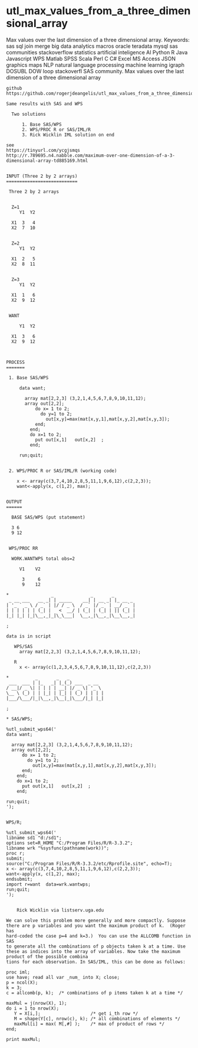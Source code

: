 # utl_max_values_from_a_three_dimensional_array
Max values over the last dimension of a three dimensional array. Keywords: sas sql join merge big data analytics macros oracle teradata mysql sas communities stackoverflow statistics artificial inteligence AI Python R Java Javascript WPS Matlab SPSS Scala Perl C C# Excel MS Access JSON graphics maps NLP natural language processing machine learning igraph DOSUBL DOW loop stackoverfl SAS community.
    Max values over the last dimension of a three dimensional array

    github
    https://github.com/rogerjdeangelis/utl_max_values_from_a_three_dimensional_array

    Same results with SAS and WPS

      Two solutions

          1. Base SAS/WPS
          2. WPS/PROC R or SAS/IML/R
          3. Rick Wicklin IML solution on end

    see
    https://tinyurl.com/ycgjsmqs
    http://r.789695.n4.nabble.com/maximum-over-one-dimension-of-a-3-dimensional-array-td885169.html


    INPUT (Three 2 by 2 arrays)
    ===========================

     Three 2 by 2 arrays


      Z=1
         Y1  Y2

      X1  3   4
      X2  7  10


      Z=2
         Y1  Y2

      X1  2   5
      X2  8  11


      Z=3
         Y1  Y2

      X1  1   6
      X2  9  12


     WANT

         Y1  Y2

      X1  3   6
      X2  9  12



    PROCESS
    =======

     1. Base SAS/WPS

         data want;

           array mat[2,2,3] (3,2,1,4,5,6,7,8,9,10,11,12);
           array out[2,2];
               do x= 1 to 2;
                 do y=1 to 2;
                   out[x,y]=max(mat[x,y,1],mat[x,y,2],mat[x,y,3]);
               end;
             end;
             do x=1 to 2;
               put out[x,1]   out[x,2]  ;
             end;

         run;quit;


     2. WPS/PROC R or SAS/IML/R (working code)

        x <- array(c(3,7,4,10,2,8,5,11,1,9,6,12),c(2,2,3));
        want<-apply(x, c(1,2), max);


    OUTPUT
    ======

      BASE SAS/WPS (put statement)

      3 6
      9 12


     WPS/PROC RR

      WORK.WANTWPS total obs=2

         V1    V2

          3     6
          9    12

    *                _              _       _
     _ __ ___   __ _| | _____    __| | __ _| |_ __ _
    | '_ ` _ \ / _` | |/ / _ \  / _` |/ _` | __/ _` |
    | | | | | | (_| |   <  __/ | (_| | (_| | || (_| |
    |_| |_| |_|\__,_|_|\_\___|  \__,_|\__,_|\__\__,_|

    ;

    data is in script

       WPS/SAS
         array mat[2,2,3] (3,2,1,4,5,6,7,8,9,10,11,12);

       R
         x <- array(c(1,2,3,4,5,6,7,8,9,10,11,12),c(2,2,3))

    *          _       _   _
     ___  ___ | |_   _| |_(_) ___  _ __
    / __|/ _ \| | | | | __| |/ _ \| '_ \
    \__ \ (_) | | |_| | |_| | (_) | | | |
    |___/\___/|_|\__,_|\__|_|\___/|_| |_|

    ;

    * SAS/WPS;

    %utl_submit_wps64('
    data want;

      array mat[2,2,3] (3,2,1,4,5,6,7,8,9,10,11,12);
      array out[2,2];
          do x= 1 to 2;
            do y=1 to 2;
              out[x,y]=max(mat[x,y,1],mat[x,y,2],mat[x,y,3]);
          end;
        end;
        do x=1 to 2;
          put out[x,1]   out[x,2]  ;
        end;

    run;quit;
    ');


    WPS/R;

    %utl_submit_wps64('
    libname sd1 "d:/sd1";
    options set=R_HOME "C:/Program Files/R/R-3.3.2";
    libname wrk "%sysfunc(pathname(work))";
    proc r;
    submit;
    source("C:/Program Files/R/R-3.3.2/etc/Rprofile.site", echo=T);
    x <- array(c(3,7,4,10,2,8,5,11,1,9,6,12),c(2,2,3));
    want<-apply(x, c(1,2), max);
    endsubmit;
    import r=want  data=wrk.wantwps;
    run;quit;
    ');
    
    
        Rick Wicklin via listserv.uga.edu

    We can solve this problem more generally and more compactly. Suppose
    there are p variables and you want the maximum product of k.  (Roger has
    hard-coded the case p=4 and k=3.)  You can use the ALLCOMB function in SAS
    to generate all the combinations of p objects taken k at a time. Use
    these as indices into the array of variables. Now take the maximum product of the possible combina
    tions for each observation. In SAS/IML, this can be done as follows:

    proc iml;
    use have; read all var _num_ into X; close;
    p = ncol(X);
    k = 3;
    c = allcomb(p, k);  /* combinations of p items taken k at a time */

    maxMul = j(nrow(X), 1);
    do i = 1 to nrow(X);
       Y = X[i,];                   /* get i_th row */
       M = shape(Y[c], nrow(c), k); /* all combinations of elements */
       maxMul[i] = max( M[,#] );    /* max of product of rows */
    end;

    print maxMul;



